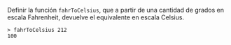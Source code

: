Definir la función ```fahrToCelsius```, que a partir de una cantidad de grados en escala Fahrenheit, devuelve el equivalente en escala Celsius.

```
> fahrToCelsius 212
100
```

